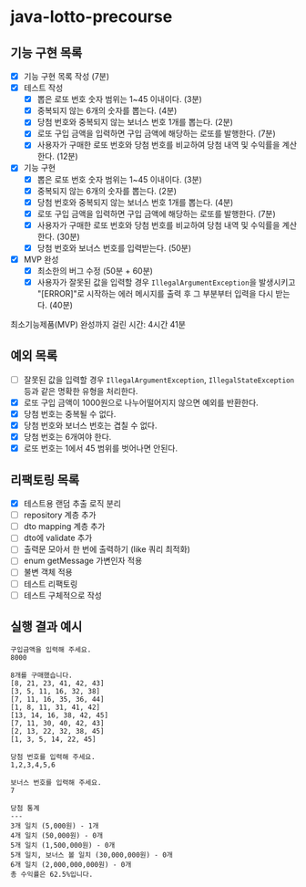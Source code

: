 # java-lotto-precourse

## 기능 구현 목록

- [x] 기능 구현 목록 작성 (7분)
- [x] 테스트 작성
  - [x] 뽑은 로또 번호 숫자 범위는 1~45 이내이다. (3분)
  - [x] 중복되지 않는 6개의 숫자를 뽑는다. (4분)
  - [x] 당첨 번호와 중복되지 않는 보너스 번호 1개를 뽑는다. (2분)
  - [x] 로또 구입 금액을 입력하면 구입 금액에 해당하는 로또를 발행한다. (7분)
  - [x] 사용자가 구매한 로또 번호와 당첨 번호를 비교하여 당첨 내역 및 수익률을 계산한다. (12분)
- [x] 기능 구현
  - [x] 뽑은 로또 번호 숫자 범위는 1~45 이내이다. (3분)
  - [x] 중복되지 않는 6개의 숫자를 뽑는다. (2분)
  - [x] 당첨 번호와 중복되지 않는 보너스 번호 1개를 뽑는다. (4분)
  - [x] 로또 구입 금액을 입력하면 구입 금액에 해당하는 로또를 발행한다. (7분)
  - [x] 사용자가 구매한 로또 번호와 당첨 번호를 비교하여 당첨 내역 및 수익률을 계산한다. (30분)
  - [x] 당첨 번호와 보너스 번호를 입력받는다. (50분)
- [x] MVP 완성
  - [x] 최소한의 버그 수정 (50분 + 60분)
  - [x] 사용자가 잘못된 값을 입력할 경우 `IllegalArgumentException`을 발생시키고 "[ERROR]"로 시작하는 에러 메시지를 출력 후 그 부분부터 입력을 다시 받는다. (40분)

최소기능제품(MVP) 완성까지 걸린 시간: 4시간 41분

## 예외 목록

- [ ] 잘못된 값을 입력할 경우 `IllegalArgumentException`, `IllegalStateException` 등과 같은 명확한 유형을 처리한다.
- [x] 로또 구입 금액이 1000원으로 나누어떨어지지 않으면 예외를 반환한다.
- [x] 당첨 번호는 중복될 수 없다.
- [x] 당첨 번호와 보너스 번호는 겹칠 수 없다.
- [x] 당첨 번호는 6개여야 한다.
- [x] 로또 번호는 1에서 45 범위를 벗어나면 안된다.

## 리팩토링 목록

- [x] 테스트용 랜덤 추출 로직 분리
- [ ] repository 계층 추가
- [ ] dto mapping 계층 추가
- [ ] dto에 validate 추가
- [ ] 출력문 모아서 한 번에 출력하기 (like 쿼리 최적화)
- [ ] enum getMessage 가변인자 적용
- [ ] 불변 객체 적용
- [ ] 테스트 리팩토링
- [ ] 테스트 구체적으로 작성

## 실행 결과 예시
```
구입금액을 입력해 주세요.
8000

8개를 구매했습니다.
[8, 21, 23, 41, 42, 43] 
[3, 5, 11, 16, 32, 38] 
[7, 11, 16, 35, 36, 44] 
[1, 8, 11, 31, 41, 42] 
[13, 14, 16, 38, 42, 45] 
[7, 11, 30, 40, 42, 43] 
[2, 13, 22, 32, 38, 45] 
[1, 3, 5, 14, 22, 45]

당첨 번호를 입력해 주세요.
1,2,3,4,5,6

보너스 번호를 입력해 주세요.
7

당첨 통계
---
3개 일치 (5,000원) - 1개
4개 일치 (50,000원) - 0개
5개 일치 (1,500,000원) - 0개
5개 일치, 보너스 볼 일치 (30,000,000원) - 0개
6개 일치 (2,000,000,000원) - 0개
총 수익률은 62.5%입니다.
```